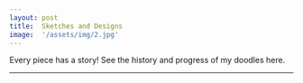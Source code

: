 ```yaml
---
layout: post
title:  Sketches and Designs
image:  '/assets/img/2.jpg'
---
```

Every piece has a story! See the history and progress of my doodles here.

---


<img src="{{site.baseurl}}/assets/img/1.jpg" alt="">
<img src="{{site.baseurl}}/assets/img/3.jpg" alt="">
<img src="{{site.baseurl}}/assets/img/4.jpg" alt="">
<img src="{{site.baseurl}}/assets/img/KCI NY SHIRT.png" alt="">
<img src="{{site.baseurl}}/assets/img/5.jpg" alt="">
<img src="{{site.baseurl}}/assets/img/6.jpg" alt="">
<img src="{{site.baseurl}}/assets/img/7.jpg" alt="">
<img src="{{site.baseurl}}/assets/img/8.jpg" alt="">
<img src="{{site.baseurl}}/assets/img/9.jpg" alt="">
